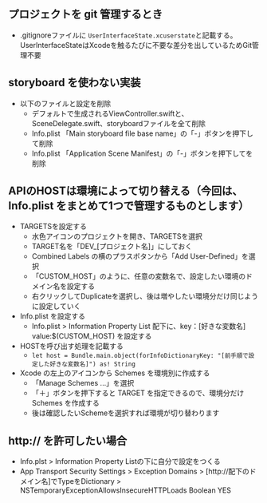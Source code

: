 ## プロジェクトを git 管理するとき

- .gitignoreファイルに ```UserInterfaceState.xcuserstate```と記載する。UserInterfaceStateはXcodeを触るたびに不要な差分を出しているためGit管理不要

## storyboard を使わない実装

- 以下のファイルと設定を削除
  - デフォルトで生成されるViewController.swiftと、SceneDelegate.swift、storyboardファイルを全て削除
  - Info.plist 「Main storyboard file base name」の「-」ボタンを押下して削除
  - Info.plist 「Application Scene Manifest」の「-」ボタンを押下してを削除

## APIのHOSTは環境によって切り替える（今回は、Info.plist をまとめて1つで管理するものとします）

  - TARGETSを設定する
    - 水色アイコンのプロジェクトを開き、TARGETSを選択
    - TARGET名を「DEV_[プロジェクト名]」にしておく
    - Combined Labels の横のプラスボタンから「Add User-Defined」を選択
    - 「CUSTOM_HOST」のように、任意の変数名で、設定したい環境のドメイン名を設定する
    - 右クリックしてDuplicateを選択し、後は増やしたい環境分だけ同じように設定していく
  - Info.plist を設定する
    - Info.plist > Information Property List 配下に、key：[好きな変数名] value:$(CUSTOM_HOST) を設定する
  - HOSTを呼び出す処理を記載する
    - ```let host = Bundle.main.object(forInfoDictionaryKey: "[前手順で設定した好きな変数名]") as! String```
  - Xcode の左上のアイコンから Schemes を環境別に作成する
    - 「Manage Schemes ...」を選択
    - 「＋」ボタンを押下すると TARGET を指定できるので、環境分だけ　Schemes を作成する
    - 後は確認したいSchemeを選択すれば環境が切り替わります

## http:// を許可したい場合

  - Info.plst > Information Property Listの下に自分で設定をつくる
  - App Transport Security Settings > Exception Domains > [http://配下のドメイン名]でTypeをDictionary > NSTemporaryExceptionAllowsInsecureHTTPLoads Boolean YES